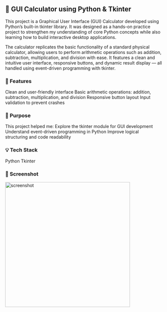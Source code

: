## 🧮 GUI Calculator using Python & Tkinter
This project is a Graphical User Interface (GUI) Calculator developed using Python’s built-in tkinter library. It was designed as a hands-on practice project to strengthen my understanding of core Python concepts while also learning how to build interactive desktop applications.

The calculator replicates the basic functionality of a standard physical calculator, allowing users to perform arithmetic operations such as addition, subtraction, multiplication, and division with ease. It features a clean and intuitive user interface, responsive buttons, and dynamic result display — all handled using event-driven programming with tkinter.
### 🔧 Features
Clean and user-friendly interface
Basic arithmetic operations: addition, subtraction, multiplication, and division
Responsive button layout
Input validation to prevent crashes

### 🎯 Purpose
This project helped me:
Explore the tkinter module for GUI development
Understand event-driven programming in Python
Improve logical structuring and code readability
 
### 💡 Tech Stack
Python
Tkinter

### 📸 Screenshot


<img src="https://github.com/user-attachments/assets/f930eb01-e166-4580-9522-0253b06db2ec" alt="screenshot" width="400"/>


